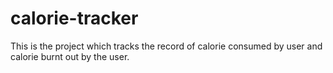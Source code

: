 # calorie-tracker
This is the project which tracks the record of calorie consumed by user and calorie burnt out by the user.


